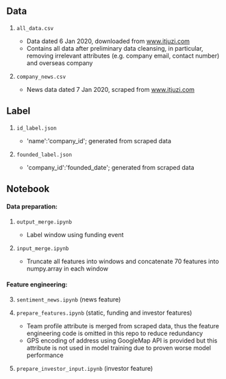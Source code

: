 ## Data
1. `all_data.csv`
    - Data dated 6 Jan 2020, downloaded from www.itjuzi.com
    - Contains all data after preliminary data cleansing, in particular, removing irrelevant attributes (e.g. company email, contact number) and overseas company

2. `company_news.csv`
    - News data dated 7 Jan 2020, scraped from www.itjuzi.com 

## Label
1. `id_label.json`
    - 'name':'company_id'; generated from scraped data

2. `founded_label.json`
    - 'company_id':'founded_date'; generated from scraped data


## Notebook
#### Data preparation:
1. `output_merge.ipynb`
    - Label window using funding event

2. `input_merge.ipynb`
    - Truncate all features into windows and concatenate 70 features into numpy.array in each window

#### Feature engineering:
3. `sentiment_news.ipynb` (news feature)

4. `prepare_features.ipynb` (static, funding and investor features)
    - Team profile attribute is merged from scraped data, thus the feature engineering code is omitted in this repo to reduce redundancy
    - GPS encoding of address using GoogleMap API is provided but this attribute is not used in model training due to proven worse model performance

5. `prepare_investor_input.ipynb` (investor feature)

